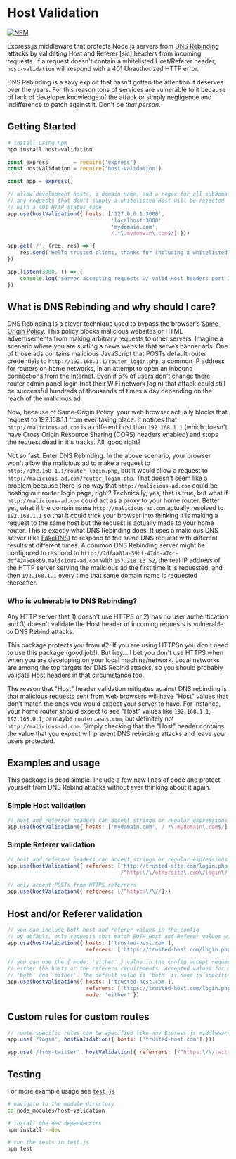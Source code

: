 # Host Validation

[![NPM](https://nodei.co/npm/host-validation.png?downloads=true&downloadRank=true&stars=true)](https://nodei.co/npm/host-validation/)

Express.js middleware that protects Node.js servers from [DNS Rebinding](https://en.wikipedia.org/wiki/DNS_rebinding) attacks by validating Host and Referer [sic] headers from incoming requests. If a request doesn't contain a whitelisted Host/Referer header, `host-validation` will respond with a 401 Unauthorized HTTP error.

DNS Rebinding is a savy exploit that hasn't gotten the attention it deserves over the years. For this reason tons of services are vulnerable to it because of lack of developer knowledge of the attack or simply negligence and indifference to patch against it. Don't be *that person*.

## Getting Started

```bash
# install using npm
npm install host-validation
```

```javascript
const express        = require('express')
const hostValidation = require('host-validation')

const app = express()

// allow development hosts, a domain name, and a regex for all subdomains
// any requests that don't supply a whitelisted Host will be rejected
// with a 401 HTTP status code
app.use(hostValidation({ hosts: ['127.0.0.1:3000',
                                 'localhost:3000'
                                 'mydomain.com', 
                                 /.*\.mydomain\.com$/] }))

app.get('/', (req, res) => {
    res.send('Hello trusted client, thanks for including a whitelisted Host header.')
})

app.listen(3000, () => {
    console.log('server accepting requests w/ valid Host headers port 3000')
})
```

## What is DNS Rebinding and why should I care?

DNS Rebinding is a clever technique used to bypass the browser's [Same-Origin Policy](https://en.wikipedia.org/wiki/Same-origin_policy). This policy blocks malicious websites or HTML advertisements from making arbitrary requests to other servers. Imagine a scenario where you are surfing a news website that serves banner ads. One of those ads contains malicious JavaScript that POSTs default router credentials to `http://192.168.1.1/router_login.php`, a common IP address for routers on home networks, in an attempt to open an inbound connections from the Internet. Even if 5% of users don't change there router admin panel login (not their WiFi network login) that attack could still be successful hundreds of thousands of times a day depending on the reach of the malicious ad.

Now, because of Same-Origin Policy, your web browser actually blocks that request to 192.168.1.1 from ever taking place. It notices that `http://malicious-ad.com` is a different host than `192.168.1.1` (which doesn't have Cross Origin Resource Sharing (CORS) headers enabled) and stops the request dead in it's tracks. All, good right?

Not so fast. Enter DNS Rebinding. In the above scenario, your browser won't allow the malicious ad to make a request to `http://192.168.1.1/router_login.php`, but it would allow a request to `http://malicious-ad.com/router_login.php`. That doesn't seem like a problem because there is no way that `http://malicious-ad.com` could be hosting our router login page, right? Technically, yes, that is true, but what if `http://malicious-ad.com` could act as a proxy to your home router. Better yet, what if the domain name `http://malicious-ad.com` actually resolved to `192.168.1.1` so that it could trick your browser into thinking it is making a request to the same host but the request is actually made to your home router. This is exactly what DNS Rebinding does. It uses a malicious DNS server (like [FakeDNS](https://github.com/Crypt0s/FakeDns)) to respond to the same DNS request with different results at different times. A common DNS Rebinding server might be configured to respond to `http://2dfaa01a-59bf-47db-a7cc-ddf4245e68b9.malicious-ad.com` with `157.218.13.52`, the real IP address of the HTTP server serving the malicious ad the first time it is requested, and then `192.168.1.1` every time that same domain name is requested thereafter. 

### Who is vulnerable to DNS Rebinding?

Any HTTP server that 1) doesn't use HTTPS or 2) has no user authentication and 3) doesn't validate the Host header of incoming requests is vulnerable to DNS Rebind attacks.

This package protects you from #2. If you are using HTTPSn you don't need to use this package (good job!). But hey... I bet you don't use HTTPS when when you are developing on your local machine/network. Local networks are among the top targets for DNS Rebind attacks, so you should probably validate Host headers in that circumstance too.

The reason that "Host" header validation mitigates against DNS rebinding is that malicious requests sent from web browsers will have "Host" values that don't match the ones you would expect your server to have. For instance, your home router should expect to see "Host" values like `192.168.1.1`, `192.168.0.1`, or maybe `router.asus.com`, but definitely not `http://malicious-ad.com`. Simply checking that the "Host" header contains the value that you expect will prevent DNS rebinding attacks and leave your users protected. 

## Examples and usage

This package is dead simple. Include a few new lines of code and protect yourself from DNS Rebind attacks without ever thinking about it again.

### Simple Host validation

```javascript
// host and referrer headers can accept strings or regular expressions
app.use(hostValidation({ hosts: ['mydomain.com', /.*\.mydomain\.com$/] }))
```

### Simple Referer validation

```javascript
// host and referrer headers can accept strings or regular expressions
app.use(hostValidation({ referers: ['http://trusted-site.com/login.php', 
                                    /^http:\/\/othersite\.com\/login\/.*/] }))
```

```javascript
// only accept POSTs from HTTPS referrers
app.use(hostValidation({ referers: [/^https:\/\//]})
```

## Host and/or Referer validation

```javascript
// you can include both host and referer values in the config
// by default, only requests that match BOTH Host and Referer values will be allowed
app.use(hostValidation({ hosts: ['trusted-host.com'], 
                         referers: ['https://trusted-host.com/login.php'] })
```

```javascript
// you can use the { mode: 'either' } value in the config accept requests that match
// either the hosts or the referers requirements. Accepted values for mode include 
// 'both' and 'either'. The default value is 'both' if none is specified.  
app.use(hostValidation({ hosts: ['trusted-host.com'], 
                         referers: ['https://trusted-host.com/login.php'],
                         mode: 'either' })
```

## Custom rules for custom routes

```javascript
// route-specific rules can be specified like any Express.js middleware
app.use('/login', hostValidation({ hosts: ['trusted-host.com'] }))

app.use('/from-twitter', hostValidation({ referrers: [/^https:\/\/twitter.com\//] }))
```

## Testing

For more example usage see [`test.js`](test.js)

```bash
# navigate to the module directory
cd node_modules/host-validation

# install the dev dependencies
npm install --dev

# run the tests in test.js
npm test
```